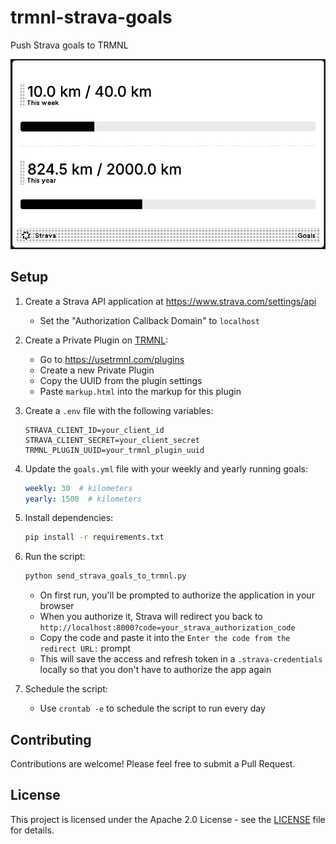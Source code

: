 # trmnl-strava-goals

Push Strava goals to TRMNL

![trmnl-strava-goals](trmnl-strava-goals.png)

## Setup

1. Create a Strava API application at https://www.strava.com/settings/api
   - Set the "Authorization Callback Domain" to `localhost`

2. Create a Private Plugin on [TRMNL](https://usetrmnl.com/):
   - Go to https://usetrmnl.com/plugins
   - Create a new Private Plugin
   - Copy the UUID from the plugin settings
   - Paste `markup.html` into the markup for this plugin

3. Create a `.env` file with the following variables:
   ```
   STRAVA_CLIENT_ID=your_client_id
   STRAVA_CLIENT_SECRET=your_client_secret
   TRMNL_PLUGIN_UUID=your_trmnl_plugin_uuid
   ```

4. Update the `goals.yml` file with your weekly and yearly running goals:
   ```yaml
   weekly: 30  # kilometers
   yearly: 1500  # kilometers
   ```

5. Install dependencies:
   ```bash
   pip install -r requirements.txt
   ```

6. Run the script:
   ```bash
   python send_strava_goals_to_trmnl.py
   ```
   - On first run, you'll be prompted to authorize the application in your browser
   - When you authorize it, Strava will redirect you back to `http://localhost:8000?code=your_strava_authorization_code`
   - Copy the code and paste it into the `Enter the code from the redirect URL:` prompt
   - This will save the access and refresh token in a `.strava-credentials` locally so that you don't have to authorize the app again

7. Schedule the script:
   - Use `crontab -e` to schedule the script to run every day

## Contributing

Contributions are welcome! Please feel free to submit a Pull Request.

## License

This project is licensed under the Apache 2.0 License - see the [LICENSE](LICENSE) file for details.
